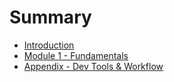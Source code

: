 # Summary

* [Introduction](README.md)
* [Module 1 - Fundamentals](module1.md)
* [Appendix - Dev Tools & Workflow](dev-tools.md)
